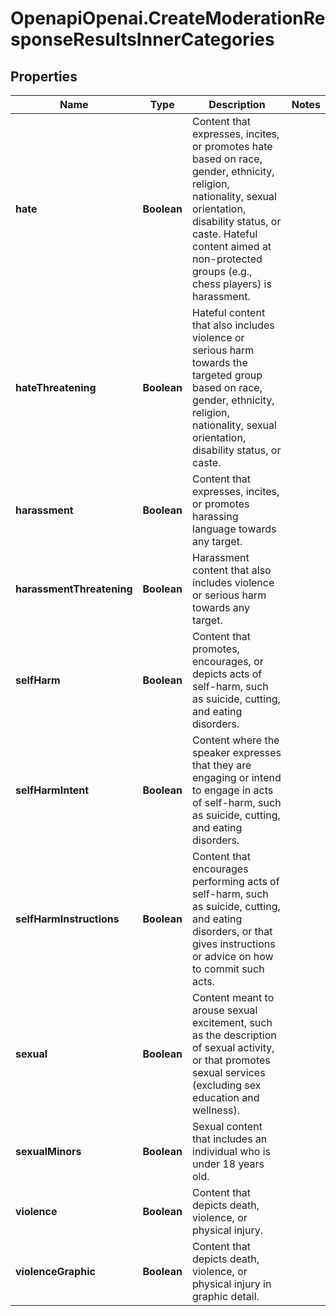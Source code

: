 # OpenapiOpenai.CreateModerationResponseResultsInnerCategories

## Properties

Name | Type | Description | Notes
------------ | ------------- | ------------- | -------------
**hate** | **Boolean** | Content that expresses, incites, or promotes hate based on race, gender, ethnicity, religion, nationality, sexual orientation, disability status, or caste. Hateful content aimed at non-protected groups (e.g., chess players) is harassment. | 
**hateThreatening** | **Boolean** | Hateful content that also includes violence or serious harm towards the targeted group based on race, gender, ethnicity, religion, nationality, sexual orientation, disability status, or caste. | 
**harassment** | **Boolean** | Content that expresses, incites, or promotes harassing language towards any target. | 
**harassmentThreatening** | **Boolean** | Harassment content that also includes violence or serious harm towards any target. | 
**selfHarm** | **Boolean** | Content that promotes, encourages, or depicts acts of self-harm, such as suicide, cutting, and eating disorders. | 
**selfHarmIntent** | **Boolean** | Content where the speaker expresses that they are engaging or intend to engage in acts of self-harm, such as suicide, cutting, and eating disorders. | 
**selfHarmInstructions** | **Boolean** | Content that encourages performing acts of self-harm, such as suicide, cutting, and eating disorders, or that gives instructions or advice on how to commit such acts. | 
**sexual** | **Boolean** | Content meant to arouse sexual excitement, such as the description of sexual activity, or that promotes sexual services (excluding sex education and wellness). | 
**sexualMinors** | **Boolean** | Sexual content that includes an individual who is under 18 years old. | 
**violence** | **Boolean** | Content that depicts death, violence, or physical injury. | 
**violenceGraphic** | **Boolean** | Content that depicts death, violence, or physical injury in graphic detail. | 


